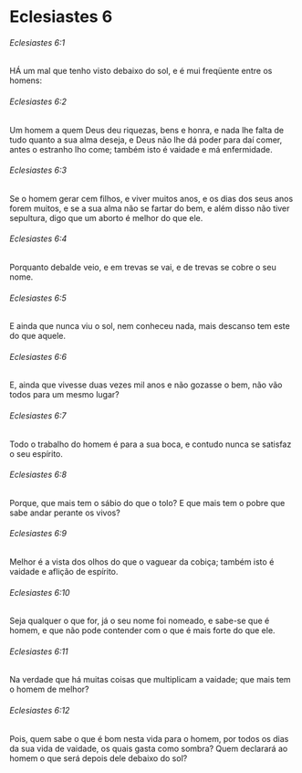 # Eclesiastes 6

###### Eclesiastes 6:1

HÁ um mal que tenho visto debaixo do sol, e é mui freqüente entre os homens:

###### Eclesiastes 6:2

Um homem a quem Deus deu riquezas, bens e honra, e nada lhe falta de tudo quanto a sua alma deseja, e Deus não lhe dá poder para daí comer, antes o estranho lho come; também isto é vaidade e má enfermidade.

###### Eclesiastes 6:3

Se o homem gerar cem filhos, e viver muitos anos, e os dias dos seus anos forem muitos, e se a sua alma não se fartar do bem, e além disso não tiver sepultura, digo que um aborto é melhor do que ele.

###### Eclesiastes 6:4

Porquanto debalde veio, e em trevas se vai, e de trevas se cobre o seu nome.

###### Eclesiastes 6:5

E ainda que nunca viu o sol, nem conheceu nada, mais descanso tem este do que aquele.

###### Eclesiastes 6:6

E, ainda que vivesse duas vezes mil anos e não gozasse o bem, não vão todos para um mesmo lugar?

###### Eclesiastes 6:7

Todo o trabalho do homem é para a sua boca, e contudo nunca se satisfaz o seu espírito.

###### Eclesiastes 6:8

Porque, que mais tem o sábio do que o tolo? E que mais tem o pobre que sabe andar perante os vivos?

###### Eclesiastes 6:9

Melhor é a vista dos olhos do que o vaguear da cobiça; também isto é vaidade e aflição de espírito.

###### Eclesiastes 6:10

Seja qualquer o que for, já o seu nome foi nomeado, e sabe-se que é homem, e que não pode contender com o que é mais forte do que ele.

###### Eclesiastes 6:11

Na verdade que há muitas coisas que multiplicam a vaidade; que mais tem o homem de melhor?

###### Eclesiastes 6:12

Pois, quem sabe o que é bom nesta vida para o homem, por todos os dias da sua vida de vaidade, os quais gasta como sombra? Quem declarará ao homem o que será depois dele debaixo do sol?

